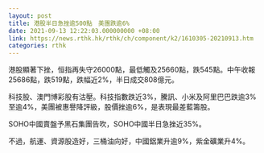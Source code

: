 ```yaml
---
layout: post
title: 港股半日急挫逾500點　美團跌逾6%
date: 2021-09-13 12:22:03.000000000 +08:00
link: https://news.rthk.hk/rthk/ch/component/k2/1610305-20210913.htm
categories: rthk
---
```


港股顯著下挫，恒指再失守26000點，最低觸及25660點，跌545點。中午收報25686點，跌519點，跌幅近2%，半日成交808億元。

科技股、澳門博彩股有沽壓。科技指數跌近3%，騰訊、小米及阿里巴巴跌逾3%至逾4%，美團被惠譽降評級，股價挫逾6%，是表現最差藍籌股。

SOHO中國賣盤予黑石集團告吹，SOHO中國半日急挫近35%。

不過，航運、資源股造好，三桶油向好，中國鋁業升逾9%，紫金礦業升4%。
